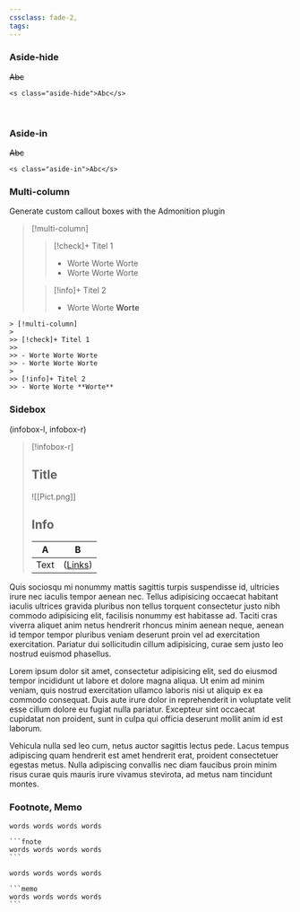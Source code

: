 ```yaml
---
cssclass: fade-2,
tags: 
---
```


### Aside-hide
<s class="aside-hide">Abc</s>
```
<s class="aside-hide">Abc</s>
```
<br>

### Aside-in
<s class="aside-in">Abc</s>
<br>

```
<s class="aside-in">Abc</s>
```

### Multi-column
Generate custom callout boxes with the Admonition plugin

> [!multi-column]
>
>> [!check]+ Titel 1
>> 
>> - Worte Worte Worte  
>> - Worte Worte Worte  
>
>> [!info]+ Titel 2
>> - Worte Worte **Worte**

```
> [!multi-column]
>
>> [!check]+ Titel 1
>> 
>> - Worte Worte Worte  
>> - Worte Worte Worte  
>
>> [!info]+ Titel 2
>> - Worte Worte **Worte**
```

### Sidebox
(infobox-l, infobox-r)
  > [!infobox-r]
> ## Title
> ![[Pict.png]]
> ## Info
> A|  B |
> ---|---|
> Text| ([Links](https://de.wikipedia.org/wiki/Madison)) |

Quis sociosqu mi nonummy mattis sagittis turpis suspendisse id, ultricies irure nec iaculis tempor aenean nec. Tellus adipisicing occaecat habitant iaculis ultrices gravida pluribus non tellus torquent consectetur justo nibh commodo adipisicing elit, facilisis nonummy est habitasse ad. Taciti cras viverra aliquet anim netus hendrerit rhoncus minim aenean neque, aenean id tempor tempor pluribus veniam deserunt proin vel ad exercitation exercitation. Pariatur dui sollicitudin cillum adipisicing, curae sem justo leo nostrud euismod phasellus.

Lorem ipsum dolor sit amet, consectetur adipisicing elit, sed do eiusmod tempor incididunt ut labore et dolore magna aliqua. Ut enim ad minim veniam, quis nostrud exercitation ullamco laboris nisi ut aliquip ex ea commodo consequat. Duis aute irure dolor in reprehenderit in voluptate velit esse cillum dolore eu fugiat nulla pariatur. Excepteur sint occaecat cupidatat non proident, sunt in culpa qui officia deserunt mollit anim id est laborum.

Vehicula nulla sed leo cum, netus auctor sagittis lectus pede. Lacus tempus adipiscing quam hendrerit est amet hendrerit erat, proident consectetuer egestas metus. Nulla adipiscing convallis nec diam faucibus proin minim risus curae quis mauris irure vivamus stevirota, ad metus nam tincidunt montes.


### Footnote, Memo

```fnote
words words words words 
```
````
```fnote
words words words words 
```
````
```memo
words words words words 
```

````
```memo
words words words words 
```
````
